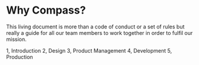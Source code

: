 # Why Compass?
This living document is more than a code of conduct or a set of rules but really a guide for all our team members to work together in order to fulfil our mission.

1, Introduction
2, Design
3, Product Management
4, Development
5, Production
